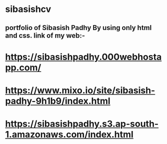 # sibasishcv
portfolio of Sibasish Padhy 
By using only html and css.
link of my web:-
-------
# https://sibasishpadhy.000webhostapp.com/


# https://www.mixo.io/site/sibasish-padhy-9h1b9/index.html


# https://sibasishpadhy.s3.ap-south-1.amazonaws.com/index.html
